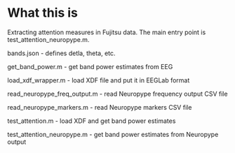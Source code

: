 # What this is

Extracting attention measures in Fujitsu data.  The main entry point is test_attention_neuropype.m.  


bands.json - defines detla, theta, etc.

get_band_power.m - get band power estimates from EEG  

load_xdf_wrapper.m - load XDF file and put it in EEGLab format  

read_neuropype_freq_output.m - read Neuropype frequency output CSV file  

read_neuropype_markers.m - read Neuropype markers CSV file  

test_attention.m - load XDF and get band power estimates  

test_attention_neuropype.m - get band power estimates from Neuropype output  